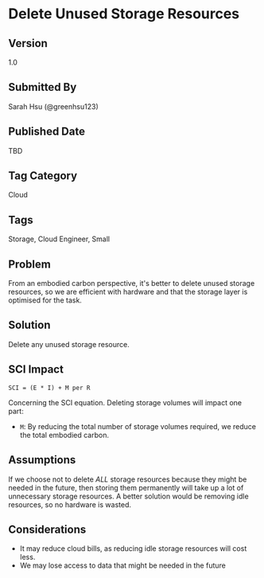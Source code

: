 # Delete Unused Storage Resources

## Version
1.0

## Submitted By
Sarah Hsu (@greenhsu123)

## Published Date
TBD

## Tag Category
Cloud

## Tags
Storage, Cloud Engineer, Small

## Problem
From an embodied carbon perspective, it's better to delete unused storage resources, so we are efficient with hardware and that the storage layer is optimised for the task. 

## Solution
Delete any unused storage resource.

## SCI Impact
`SCI = (E * I) + M per R`

Concerning the SCI equation. Deleting storage volumes will impact one part:
- `M`: By reducing the total number of storage volumes required, we reduce the total embodied carbon.

## Assumptions
If we choose not to delete *ALL* storage resources because they might be needed in the future, then storing them permanently will take up a lot of unnecessary storage resources. A better solution would be removing idle resources, so no hardware is wasted. 

## Considerations
- It may reduce cloud bills, as reducing idle storage resources will cost less. 
- We may lose access to data that might be needed in the future
